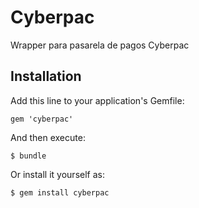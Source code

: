 # Cyberpac

Wrapper para pasarela de pagos Cyberpac

## Installation

Add this line to your application's Gemfile:

    gem 'cyberpac'

And then execute:

    $ bundle

Or install it yourself as:

    $ gem install cyberpac
